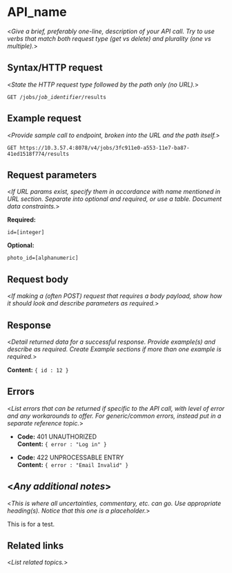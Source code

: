 # API_name

  <_Give a brief, preferably one-line, description of your API call. Try to use verbs that match both request type (get vs delete) and plurality (one vs multiple)._>

## Syntax/HTTP request
  
  <_State the HTTP request type followed by the path only (no URL)._>
  
  `GET /jobs/`_`job_identifier`_`/results`
  
## Example request

  <_Provide sample call to endpoint, broken into the URL and the path itself._>  
     
   `GET https://10.3.57.4:8078/v4/jobs/3fc911e0-a553-11e7-ba87-41ed1518f774/results`
  
## Request parameters

   <_If URL params exist, specify them in accordance with name mentioned in URL section. Separate into optional and required, or use a table. Document data constraints._> 

   **Required:**
 
   `id=[integer]`

   **Optional:**
 
   `photo_id=[alphanumeric]`

## Request body

  <_If making a (often POST) request that requires a body payload, show how it should look and describe parameters as required._>  

## Response
  
  <_Detail returned data for a successful response. Provide example(s) and describe as required. Create Example sections if more than one example is required._>

  **Content:** `{ id : 12 }`
 
## Errors

  <_List errors that can be returned if specific to the API call, with level of error and any workarounds to offer. For generic/common errors, instead put in a separate reference topic._>

  * **Code:** 401 UNAUTHORIZED <br />
    **Content:** `{ error : "Log in" }`

  * **Code:** 422 UNPROCESSABLE ENTRY <br />
    **Content:** `{ error : "Email Invalid" }`

## <_Any additional notes_>

  <_This is where all uncertainties, commentary, etc. can go. Use appropriate heading(s). Notice that this one is a placeholder._> 
  
  This is for a test.
  
## Related links

  <_List related topics._> 
